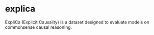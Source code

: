 # explica
ExpliCa (Explicit Causality) is a dataset designed to evaluate models on commonsense causal reasoning.
